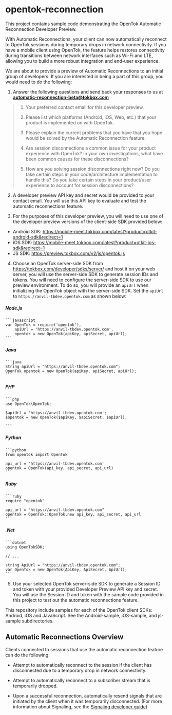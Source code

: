 opentok-reconnection
====================
This project contains sample code demonstrating the 
OpenTok Automatic Reconnection Developer Preview.

With Automatic Reconnections, your client can now automatically reconnect 
to OpenTok sessions during temporary drops in network connectivity. 
If you have a mobile client using OpenTok, the feature helps restores 
connectivity during transitions between network interfaces such as Wi-Fi and LTE, 
allowing you to build a more robust integration and end-user experience.

We are about to provide a preview of Automatic Reconnections to an 
initial group of developers. If you are interested in being a part of 
this group, you would need to do the following: 

1. Answer the following questions and send back your responses to us 
at **automatic-reconnection-beta@tokbox.com**
> 1. Your preferred contact email for this developer preview.
>
> 2. Please list which platforms (Android, iOS, Web, etc.) that your 
>    product is implemented on with OpenTok.
>
> 3. Please explain the current problems that you have that you hope 
>    would be solved by the Automatic Reconnection feature.
>
> 4. Are session disconnections a common issue for your product experience with OpenTok? 
>    In your own investigations, what have been common causes for these disconnections? 
>
> 5. How are you solving session disconnections right now? Do you take certain 
>    steps in your code/architecture implementation to handle this? Do you take 
>    certain steps in your product/user experience to account for session disconnections?

2. A developer preview API key and secret would be provided to your contact email. 
You will use this API key to evaluate and test the automatic reconnections feature.

3. For the purposes of this developer preview, you will need to use 
one of the developer preview versions of the client-side SDK provided below:
  * Android SDK: https://mobile-meet.tokbox.com/latest?product=otkit-android-sdk&redirect=1
  * iOS SDK: https://mobile-meet.tokbox.com/latest?product=otkit-ios-sdk&redirect=1
  * JS SDK: https://preview.tokbox.com/v2/js/opentok.js

4. Choose an OpenTok server-side SDK from https://tokbox.com/developer/sdks/server/
and host it on your web server, you will use the server-side SDK to generate session IDs
and tokens. You will need to configure the server-side SDK to use our preview environment. 
To do so, you will provide an `apiUrl` when initializing the OpenTok object with 
the server-side SDK. Set the `apiUrl` to `https://anvil-tbdev.opentok.com` as shown below:
##### Node.js
    ```javascript
    var OpenTok = require('opentok'), 
        apiUrl = 'https://anvil-tbdev.opentok.com',
        opentok = new OpenTok(apiKey, apiSecret, apiUrl);
    ```
##### Java
    ```java
    String apiUrl = "https://anvil-tbdev.opentok.com";
    OpenTok opentok = new OpenTok(apiKey, apiSecret, apiUrl);
    ```
##### PHP
    ```php
    use OpenTok\OpenTok;

    $apiUrl = 'https://anvil-tbdev.opentok.com';
    $opentok = new OpenTok($apiKey, $apiSecret, $apiUrl);

    ```
##### Python
    ```python
    from opentok import OpenTok

    api_url = 'https://anvil-tbdev.opentok.com'
    opentok = OpenTok(api_key, api_secret, api_url)
    ```
##### Ruby
    ```ruby
    require "opentok"

    api_url = "https://anvil-tbdev.opentok.com"
    opentok = OpenTok::OpenTok.new api_key, api_secret, api_url
    ```
##### .Net 
    ```dotnet
    using OpenTokSDK;

    // ...

    string ApiUrl = "https://anvil-tbdev.opentok.com";
    var OpenTok = new OpenTok(ApiKey, ApiSecret, ApiUrl);
    ```

5. Use your selected OpenTok server-side SDK to generate a Session ID and token with
your provided Developer Preview API key and secret. You will use the Session ID and token
with the sample code provided in this project to test out the automatic reconnections feature.

This repository include samples for each of the OpenTok client 
SDKs: Android, iOS and JavaScript. See the Android-sample, iOS-sample,
and js-sample subdirectories.


## Automatic Reconnections Overview

Clients connected to sessions that use the automatic reconnection feature can do the following:

* Attempt to automatically reconnect to the session if the client has disconnected due
  to a temporary drop in network connectivity.

* Attempt to automatically reconnect to a subscriber stream that is temporarily dropped.

* Upon a successful reconnection, automatically resend signals that are initiated
  by the client when it was temporarily disconnected. (For more information about Signaling,
  see the [Signaling developer guide](https://tokbox.com/developer/guides/signaling/js/))



